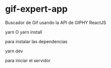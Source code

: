 # gif-expert-app
Buscador de Gif usando la API de GIPHY ReactJS


yarn O yarn install

para instalar las dependencias


yarn dev

para iniciar el servidor
